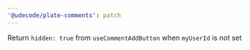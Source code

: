 ```yaml
---
'@udecode/plate-comments': patch
---
```


Return `hidden: true` from `useCommentAddButton` when `myUserId` is not set
